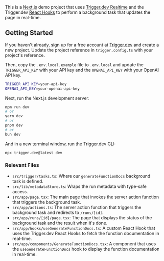 This is a [Next.js](https://nextjs.org) demo project that uses [Trigger.dev Realtime](https://trigger.dev/docs/realtime) and the Trigger.dev [React Hooks](https://trigger.dev/docs/frontend/react-hooks) to perform a background task that updates the page in real-time.

## Getting Started

If you haven't already, sign up for a free account at [Trigger.dev](https://trigger.dev) and create a new project. Update the project reference in `trigger.config.ts` with your project's reference.

Then, copy the `.env.local.example` file to `.env.local` and update the `TRIGGER_API_KEY` with your API key and the `OPENAI_API_KEY` with your OpenAI API key.

```bash
TRIGGER_API_KEY=your-api-key
OPENAI_API_KEY=your-openai-api-key
```

Next, run the Next.js development server:

```bash
npm run dev
# or
yarn dev
# or
pnpm dev
# or
bun dev
```

And in a new terminal window, run the Trigger.dev CLI:

```bash
npx trigger.dev@latest dev
```

### Relevant Files

- `src/trigger/tasks.ts`: Where our `generateFunctionDocs` background task is defined.
- `src/lib/metadataStore.ts`: Wraps the run metadata with type-safe access.
- `src/app/page.tsx`: The main page that invokes the server action function that triggers the background task.
- `src/app/actions.ts`: The server action function that triggers the background task and redirects to `/runs/[id]`.
- `src/app/runs/[id]/page.tsx`: The page that displays the status of the background task and the result when it's done.
- `src/app/hooks/useGenerateFunctionDocs.ts`: A custom React Hook that uses the Trigger.dev React Hooks to fetch the function documentation in real-time.
- `src/app/components/GenerateFunctionDocs.tsx`: A component that uses the `useGenerateFunctionDocs` hook to display the function documentation in real-time.
